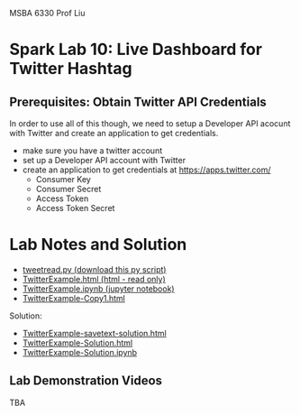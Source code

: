 MSBA 6330 Prof Liu

# Spark Lab 10: Live Dashboard for Twitter Hashtag

## Prerequisites: Obtain Twitter API Credentials

In order to use all of this though, we need to setup a Developer API acocunt with Twitter and create an application to get credentials.

- make sure you have a twitter account
- set up a Developer API account with Twitter
- create an application to get credentials at https://apps.twitter.com/
    + Consumer Key
	+ Consumer Secret
	+ Access Token
	+ Access Token Secret

# Lab Notes and Solution

- [tweetread.py (download this py script)](tweetread.py)
- [TwitterExample.html (html - read only)](TwitterExample.html)
- [TwitterExample.ipynb (jupyter notebook)](TwitterExample.ipynb)
- [TwitterExample-Copy1.html](TwitterExample-Copy1.html)

Solution:

- [TwitterExample-savetext-solution.html](TwitterExample-savetext-solution.html)
- [TwitterExample-Solution.html](TwitterExample-Solution.html)
- [TwitterExample-Solution.ipynb](TwitterExample-Solution.ipynb)

## Lab Demonstration Videos

TBA
